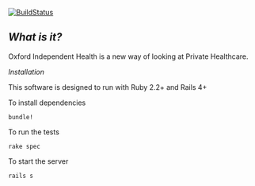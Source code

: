 [![BuildStatus](http://img.shields.io/travis/callumanderson/oih/master.svg?style=flat)](https://travis-ci.org/callumanderson/oih)

*What is it?*
-----------
Oxford Independent Health is a new way of looking at Private Healthcare.  

*Installation*

This software is designed to run with Ruby 2.2+ and Rails 4+

To install dependencies
````
bundle!
````
To run the tests
````
rake spec
````
To start the server
````
rails s
````
